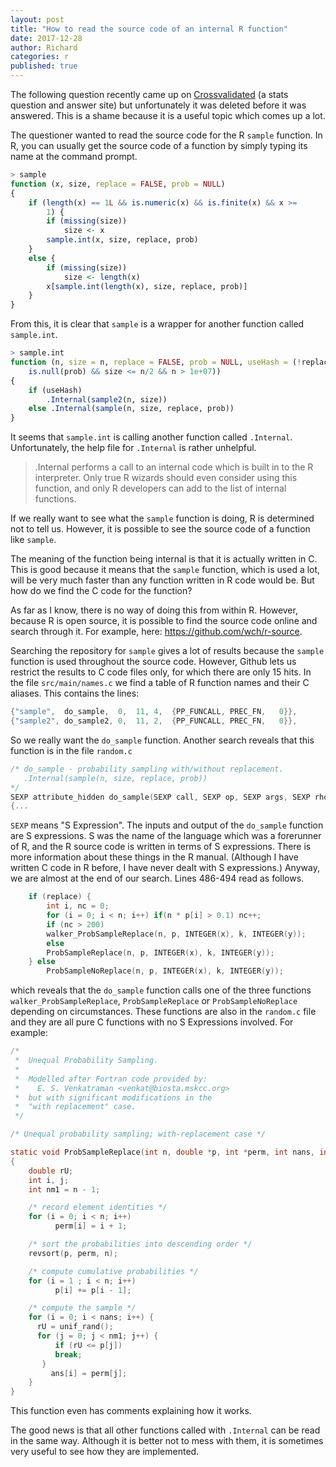 ```yaml
---
layout: post
title: "How to read the source code of an internal R function"
date: 2017-12-28
author: Richard
categories: r
published: true
---
```

The following question recently came up on <a href="https://stats.stackexchange.com/">Crossvalidated</a> (a stats question and answer site) 
but unfortunately it was deleted before it was answered. This is a shame because it is a useful topic which comes up a lot.

The questioner wanted to read the source code for the R `sample` function. In R, you can usually get the source code of a function by 
simply typing its name at the command prompt.

```r
> sample
function (x, size, replace = FALSE, prob = NULL) 
{
    if (length(x) == 1L && is.numeric(x) && is.finite(x) && x >= 
        1) {
        if (missing(size)) 
            size <- x
        sample.int(x, size, replace, prob)
    }
    else {
        if (missing(size)) 
            size <- length(x)
        x[sample.int(length(x), size, replace, prob)]
    }
}
```
From this, it is clear that `sample` is a wrapper for another function called `sample.int`.

```r
> sample.int
function (n, size = n, replace = FALSE, prob = NULL, useHash = (!replace && 
    is.null(prob) && size <= n/2 && n > 1e+07)) 
{
    if (useHash) 
        .Internal(sample2(n, size))
    else .Internal(sample(n, size, replace, prob))
}
```

It seems that `sample.int` is calling another function called `.Internal`. Unfortunately, the help file for `.Internal` is rather 
unhelpful.

> .Internal performs a call to an internal code which is built in to the R interpreter.
> Only true R wizards should even consider using this function, and only R developers can add to the list of internal functions.

If we really want to see what the `sample` function is doing, R is determined not to tell us. However, it is possible to see the source
code of a function like `sample`. 

The meaning of the function being internal is that it is actually written in C. This is good because it means that the `sample` function,
which is used a lot, will be very much faster than any function written in R code would be. But how do we find the C code for the 
function?

As far as I know, there is no way of doing this from within R. However, because R is open source, it is possible to find the source code
online and search through it. For example, here: <a href="https://github.com/wch/r-source">https://github.com/wch/r-source</a>.

Searching the repository for `sample` gives a lot of results because the `sample` function is used throughout the source code. However, 
Github lets us restrict the results to C code files only, for which there are only 15 hits. In the file `src/main/names.c` we find a 
table of R function names and their C aliases. This contains the lines:

```c
{"sample",	do_sample,	0,	11,	4,	{PP_FUNCALL, PREC_FN,	0}},
{"sample2",	do_sample2,	0,	11,	2,	{PP_FUNCALL, PREC_FN,	0}},
```

So we really want the `do_sample` function. Another search reveals that this function is in the file `random.c`

```c
/* do_sample - probability sampling with/without replacement.
   .Internal(sample(n, size, replace, prob))
*/
SEXP attribute_hidden do_sample(SEXP call, SEXP op, SEXP args, SEXP rho)
{...
```

`SEXP` means "S Expression". The inputs and output of the `do_sample` function are S expressions. S was the name of the language which
was a forerunner of R, and the R source code is written in terms of S expressions. There is more information about these
things in the R manual. (Although I have written C code in R before, I have never dealt with S expressions.) Anyway, we are almost at the
end of our search. Lines 486-494 read as follows.

```c
	if (replace) {
	    int i, nc = 0;
	    for (i = 0; i < n; i++) if(n * p[i] > 0.1) nc++;
	    if (nc > 200)
		walker_ProbSampleReplace(n, p, INTEGER(x), k, INTEGER(y));
	    else
		ProbSampleReplace(n, p, INTEGER(x), k, INTEGER(y));
	} else
	    ProbSampleNoReplace(n, p, INTEGER(x), k, INTEGER(y));
```

which reveals that the `do_sample` function calls one of the three functions `walker_ProbSampleReplace`, `ProbSampleReplace` or
`ProbSampleNoReplace` depending on circumstances. These functions are also in the `random.c` file and they are all pure C functions 
with no S Expressions involved. For example:

```c
/*
 *  Unequal Probability Sampling.
 *
 *  Modelled after Fortran code provided by:
 *    E. S. Venkatraman <venkat@biosta.mskcc.org>
 *  but with significant modifications in the
 *  "with replacement" case.
 */

/* Unequal probability sampling; with-replacement case */

static void ProbSampleReplace(int n, double *p, int *perm, int nans, int *ans)
{
    double rU;
    int i, j;
    int nm1 = n - 1;

    /* record element identities */
    for (i = 0; i < n; i++)
	      perm[i] = i + 1;

    /* sort the probabilities into descending order */
    revsort(p, perm, n);

    /* compute cumulative probabilities */
    for (i = 1 ; i < n; i++)
	      p[i] += p[i - 1];

    /* compute the sample */
    for (i = 0; i < nans; i++) {
      rU = unif_rand();
      for (j = 0; j < nm1; j++) {
          if (rU <= p[j])
          break;
       }
	     ans[i] = perm[j];
    }
}
```

This function even has comments explaining how it works.

The good news is that all other functions called with `.Internal` can be read in the same way. Although it is better not to mess with 
them, it is sometimes very useful to see how they are implemented. 
